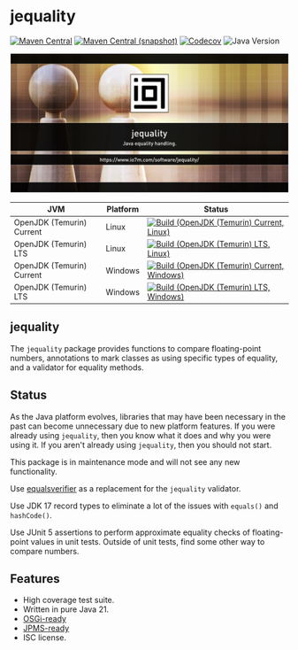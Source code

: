 jequality
===

[![Maven Central](https://img.shields.io/maven-central/v/com.io7m.jequality/com.io7m.jequality.svg?style=flat-square)](http://search.maven.org/#search%7Cga%7C1%7Cg%3A%22com.io7m.jequality%22)
[![Maven Central (snapshot)](https://img.shields.io/nexus/s/com.io7m.jequality/com.io7m.jequality?server=https%3A%2F%2Fs01.oss.sonatype.org&style=flat-square)](https://s01.oss.sonatype.org/content/repositories/snapshots/com/io7m/jequality/)
[![Codecov](https://img.shields.io/codecov/c/github/io7m-com/jequality.svg?style=flat-square)](https://codecov.io/gh/io7m-com/jequality)
![Java Version](https://img.shields.io/badge/21-java?label=java&color=007fff)

![com.io7m.jequality](./src/site/resources/jequality.jpg?raw=true)

| JVM | Platform | Status |
|-----|----------|--------|
| OpenJDK (Temurin) Current | Linux | [![Build (OpenJDK (Temurin) Current, Linux)](https://img.shields.io/github/actions/workflow/status/io7m-com/jequality/main.linux.temurin.current.yml)](https://www.github.com/io7m-com/jequality/actions?query=workflow%3Amain.linux.temurin.current)|
| OpenJDK (Temurin) LTS | Linux | [![Build (OpenJDK (Temurin) LTS, Linux)](https://img.shields.io/github/actions/workflow/status/io7m-com/jequality/main.linux.temurin.lts.yml)](https://www.github.com/io7m-com/jequality/actions?query=workflow%3Amain.linux.temurin.lts)|
| OpenJDK (Temurin) Current | Windows | [![Build (OpenJDK (Temurin) Current, Windows)](https://img.shields.io/github/actions/workflow/status/io7m-com/jequality/main.windows.temurin.current.yml)](https://www.github.com/io7m-com/jequality/actions?query=workflow%3Amain.windows.temurin.current)|
| OpenJDK (Temurin) LTS | Windows | [![Build (OpenJDK (Temurin) LTS, Windows)](https://img.shields.io/github/actions/workflow/status/io7m-com/jequality/main.windows.temurin.lts.yml)](https://www.github.com/io7m-com/jequality/actions?query=workflow%3Amain.windows.temurin.lts)|

## jequality

The `jequality` package provides functions to compare floating-point numbers,
annotations to mark classes as using specific types of equality, and a validator
for equality methods.

## Status

As the Java platform evolves, libraries that may have been necessary in the
past can become unnecessary due to new platform features. If you were already
using `jequality`, then you know what it does and why you were using it. If
you aren't already using `jequality`, then you should not start.

This package is in maintenance mode and will not see any new functionality.

Use [equalsverifier](https://jqno.nl/equalsverifier/) as a replacement for
the `jequality` validator.

Use JDK 17 record types to eliminate a lot of the issues with `equals()` and
`hashCode()`.

Use JUnit 5 assertions to perform approximate equality checks of floating-point
values in unit tests. Outside of unit tests, find some other way to compare
numbers.

## Features

* High coverage test suite.
* Written in pure Java 21.
* [OSGi-ready](https://www.osgi.org/)
* [JPMS-ready](https://en.wikipedia.org/wiki/Java_Platform_Module_System)
* ISC license.

